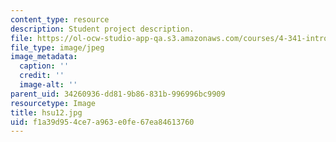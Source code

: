 ```yaml
---
content_type: resource
description: Student project description.
file: https://ol-ocw-studio-app-qa.s3.amazonaws.com/courses/4-341-introduction-to-photography-fall-2002/f1a39d954ce7a963e0fe67ea84613760_hsu12.jpg
file_type: image/jpeg
image_metadata:
  caption: ''
  credit: ''
  image-alt: ''
parent_uid: 34260936-dd81-9b86-831b-996996bc9909
resourcetype: Image
title: hsu12.jpg
uid: f1a39d95-4ce7-a963-e0fe-67ea84613760
---
```

